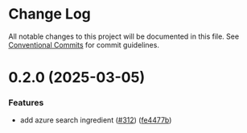 # Change Log

All notable changes to this project will be documented in this file.
See [Conventional Commits](https://conventionalcommits.org) for commit guidelines.

# 0.2.0 (2025-03-05)


### Features

* add azure search ingredient ([#312](https://github.com/HomecareHomebase/azure-bake/issues/312)) ([fe4477b](https://github.com/HomecareHomebase/azure-bake/commit/fe4477b9d8f77d0aa7ca5e650cb1556560bb9cec))
